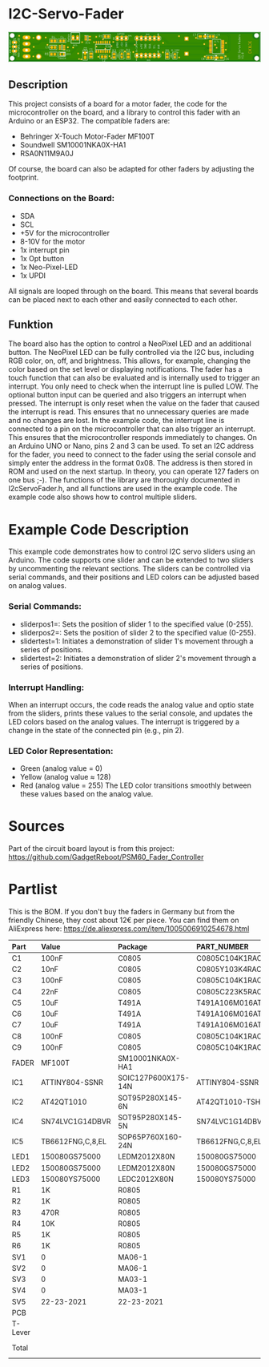 # I2C-Servo-Fader 
![PCB](PCB/IMG/ServoFader.TB6612.1.png)
## Description
This project consists of a board for a motor fader, the code for the microcontroller on the board, and a library to control this fader with an Arduino or an ESP32. The compatible faders are:
+ Behringer X-Touch Motor-Fader MF100T
+ Soundwell SM10001NKA0X-HA1
+ RSA0N11M9A0J

Of course, the board can also be adapted for other faders by adjusting the footprint.

### Connections on the Board:
* SDA
* SCL
* +5V for the microcontroller
* 8-10V for the motor
* 1x interrupt pin
* 1x Opt button
* 1x Neo-Pixel-LED
* 1x UPDI

All signals are looped through on the board. This means that several boards can be placed next to each other and easily connected to each other.

## Funktion
The board also has the option to control a NeoPixel LED and an additional button. The NeoPixel LED can be fully controlled via the I2C bus, including RGB color, on, off, and brightness. This allows, for example, changing the color based on the set level or displaying notifications.
The fader has a touch function that can also be evaluated and is internally used to trigger an interrupt. You only need to check when the interrupt line is pulled LOW.
The optional button input can be queried and also triggers an interrupt when pressed.
The interrupt is only reset when the value on the fader that caused the interrupt is read. This ensures that no unnecessary queries are made and no changes are lost.
In the example code, the interrupt line is connected to a pin on the microcontroller that can also trigger an interrupt. This ensures that the microcontroller responds immediately to changes. On an Arduino UNO or Nano, pins 2 and 3 can be used.
To set an I2C address for the fader, you need to connect to the fader using the serial console and simply enter the address in the format 0x08. The address is then stored in ROM and used on the next startup. In theory, you can operate 127 faders on one bus ;-).
The functions of the library are thoroughly documented in I2cServoFader.h, and all functions are used in the example code. The example code also shows how to control multiple sliders.

# Example Code Description
This example code demonstrates how to control I2C servo sliders using an Arduino. The code supports one slider and can be extended to two sliders by uncommenting the relevant sections. The sliders can be controlled via serial commands, and their positions and LED colors can be adjusted based on analog values.

### Serial Commands:
+ sliderpos1=<value>: Sets the position of slider 1 to the specified value (0-255).
+ sliderpos2=<value>: Sets the position of slider 2 to the specified value (0-255).
+ slidertest=1: Initiates a demonstration of slider 1's movement through a series of positions.
+ slidertest=2: Initiates a demonstration of slider 2's movement through a series of positions.

### Interrupt Handling:
When an interrupt occurs, the code reads the analog value and optio state from the sliders, prints these values to the serial console, and updates the LED colors based on the analog values.
The interrupt is triggered by a change in the state of the connected pin (e.g., pin 2).

### LED Color Representation:
+ Green (analog value = 0)
+ Yellow (analog value ≈ 128)
+ Red (analog value = 255)
The LED color transitions smoothly between these values based on the analog value.
# Sources
Part of the circuit board layout is from this project:
https://github.com/GadgetReboot/PSM60_Fader_Controller

# Partlist
This is the BOM. If you don't buy the faders in Germany but from the friendly Chinese, they cost about 12€ per piece.
You can find them on AliExpress here: https://de.aliexpress.com/item/1005006910254678.html

| Part | Value | Package | PART_NUMBER | Price €|
|:--- |:--- |:--- |:--- |:--- |
| C1 | 100nF | C0805 | C0805C104K1RACTU | 0.16 | 
| C2 | 10nF | C0805 | C0805Y103K4RACTU | 0.16 |
| C3 | 100nF | C0805 | C0805C104K1RACTU | 0.16 |
| C4 | 22nF | C0805 | C0805C223K5RAC7210 | 0.09|
| C5 | 10uF | T491A | T491A106M016AT7280 | 0.35 |
| C6 | 10uF | T491A | T491A106M016AT7280 | 0.35 |
| C7 | 10uF | T491A | T491A106M016AT7280 | 0.35 |
| C8 | 100nF | C0805 | C0805C104K1RACTU | 0.16 |
| C9 | 100nF | C0805 | C0805C104K1RACTU | 0.16 |
| FADER | MF100T | SM10001NKA0X-HA1 |  | 20.00|
| IC1 | ATTINY804-SSNR | SOIC127P600X175-14N | ATTINY804-SSNR | 0.70|
| IC2 | AT42QT1010 | SOT95P280X145-6N | AT42QT1010-TSHR | 0.72|
| IC4 | SN74LVC1G14DBVR | SOT95P280X145-5N | SN74LVC1G14DBVR | 0.20 |
| IC5 | TB6612FNG,C,8,EL | SOP65P760X160-24N | TB6612FNG,C,8,EL | 1.35 |
| LED1 | 150080GS75000 | LEDM2012X80N | 150080GS75000 | 0.18 |
| LED2 | 150080GS75000 | LEDM2012X80N | 150080GS75000 | 0.18 |
| LED3 | 150080YS75000 | LEDC2012X80N | 150080YS75000 | 0.18 |
| R1 | 1K | R0805 | | 0.08 |
| R2 | 1K | R0805 | | 0.08 |
| R3 | 470R | R0805 | | 0.08 | 
| R4 | 10K | R0805 | | 0.08 |
| R5 | 1K | R0805 | | 0.08 |
| R6 | 1K | R0805 | | 0.08 |
| SV1 | 0 | MA06-1 | | 0.15 |
| SV2 | 0 | MA06-1 | | 0.15 |
| SV3 | 0 | MA03-1 | | 0.15 |
| SV4 | 0 | MA03-1 | | 0.15 |
| SV5 | 22-23-2021 | 22-23-2021 | | 0.20 |
| PCB ||||2.00|
|T-Lever |||| 1.25 |
|Total |||| ~ 28.00€ |
